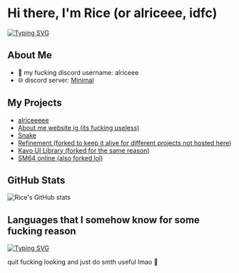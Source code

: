 # Hi there, I'm Rice (or alriceee, idfc)

[![Typing SVG](https://readme-typing-svg.herokuapp.com?font=Fira+Code&pause=1000&width=435&lines=developer%2C+thats+all+you+need+to+know;I+make+discord+bots+for+fun+shithead;always+fucking+around+with+code)](https://git.io/typing-svg)

## About Me
- 👤 my fucking discord username: alriceee
- 🌐 discord server: [Minimal](https://discord.gg/minimalhub)

## My Projects
- [alriceeeee](https://github.com/alriceeeee/alriceeeee)
- [About me website ig (its fucking useless)](https://github.com/alriceeeee/StuffLol)
- [Snake](https://github.com/alriceeeee/Snake-)
- [Refinement (forked to keep it alive for different projects not hosted here)](https://github.com/alriceeeee/Refinement)
- [Kavo UI Library (forked for the same reason)](https://github.com/alriceeeee/Kavo-UI-Library)
- [SM64 online (also forked lol)](https://github.com/alriceeeee/SM64-JS)

## GitHub Stats
![Rice's GitHub stats](https://github-readme-stats.vercel.app/api?username=alriceeeee&show_icons=true&theme=radical)

## Languages that I somehow know for some fucking reason
[![Typing SVG](https://readme-typing-svg.herokuapp.com?font=Fira+Code&pause=500&width=435&lines=Lua%2C+HTML%2C+JavaScript%2C+CSS%2C+Python%2C+Node.js;C%2B%2B%2C+C%23%2C+C%2C+PHP%2C+Ruby%2C+Bash%2C+Batch;R%2C+SQL%2C+XML%2C+Assembly)](https://git.io/typing-svg)

quit fucking looking and just do smth useful lmao 🖕
